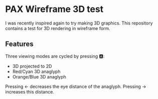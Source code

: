 # PAX Wireframe 3D test
I was recently inspired again to try making 3D graphics.
This repository contains a test for 3D rendering in wireframe form.

## Features
Three viewing modes are cycled by pressing 🅰:
- 3D projected to 2D
- Red/Cyan 3D anaglyph
- Orange/Blue 3D anaglyph

Pressing ← decreases the eye distance of the anaglyph.
Pressing → increases this distance.
